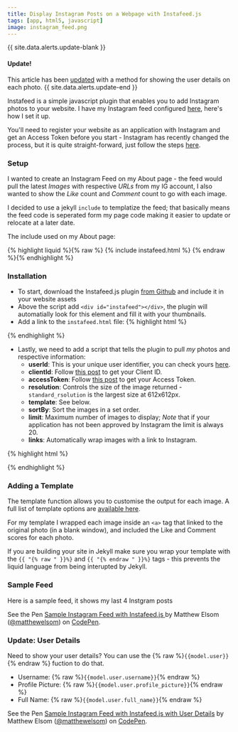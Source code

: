 ```yaml
---
title: Display Instagram Posts on a Webpage with Instafeed.js
tags: [app, html5, javascript]
image: instagram_feed.png
---
```


{{ site.data.alerts.update-blank }}
<h4>Update!</h4>
This article has been <a href="#update-user-details">updated</a> with a method for showing the user details on each photo.
{{ site.data.alerts.update-end }}

Instafeed is a simple javascript plugin that enables you to add Instagram photos to your website. I have my Instagram feed configured [here](/about), here's how I set it up.

You'll need to register your website as an application with Instagram and get an Access Token before you start - Instagram has recently changed the process, but it is quite straight-forward, just follow the steps [here](/blog/request-access-token-instagram.html).

### Setup

I wanted to create an Instagram Feed on my About page - the feed would pull the latest *Images* with respective *URLs* from my IG account, I also wanted to show the *Like* count and *Comment* count to go with each image.

I decided to use a jekyll `include` to templatize the feed; that basically means the feed code is seperated form my page code making it easier to update or relocate at a later date.

The include used on my About page: 

{% highlight liquid %}{% raw %}
{% include instafeed.html %}
{% endraw %}{% endhighlight %}

### Installation

- To start, download the Instafeed.js plugin [from Github](https://github.com/stevenschobert/instafeed.js) and include it in your website assets
- Above the script add `<div id="instafeed"></div>`, the plugin will automatially look for this element and fill it with your thumbnails.
- Add a link to the `instafeed.html` file:
{% highlight html %}
<script type="text/javascript" src="path/to/instafeed.min.js"></script>
{% endhighlight %}
- Lastly, we need to add a script that tells the plugin to pull *my* photos and respective information:
  - **userId**: This is your unique user identifier, you can check yours [here](http://jelled.com/instagram/lookup-user-id).
  - **clientId**: Follow [this post](/blog/request-access-token-instagram.html) to get your Client ID.
  - **accessToken**: Follow [this post](/blog/request-access-token-instagram.html) to get your Access Token.
  - **resolution**: Controls the size of the image returned - `standard_rsolution` is the largest size at 612x612px.
  - **template**: See below.
  - **sortBy**: Sort the images in a set order.
  - **limit**: Maximum number of images to display; *Note* that if your application has not been approved by Instagram the limit is always 20.
  - **links**: Automatically wrap images with a link to Instagram.

{% highlight html %}
<script type="text/javascript">
  var userFeed = new Instafeed({
    get: 'user',
    userId: '623597756',
    clientId: '02b47e1b98ce4f04adc271ffbd26611d',
    accessToken: '623597756.02b47e1.3dbf3cb6dc3f4dccbc5b1b5ae8c74a72',
    resolution: 'standard_resolution',
    template: {% raw %}'<a href="{{link}}" target="_blank" id="{{id}}"><img src="{{image}}" /><span>{{likes}}{{comments}}</span></a>'{% endraw %},
    sortBy: 'most-recent',
    limit: 32,
    links: false
  });
  userFeed.run();
</script>
{% endhighlight %}

### Adding a Template

The template function allows you to customise the output for each image. A full list of template options are [available here](https://github.com/stevenschobert/instafeed.js#templating).

For my template I wrapped each image inside an `<a>` tag that linked to the original photo (in a blank window), and included the Like and Comment scores for each photo.

If you are building your site in Jekyll make sure you wrap your template with the `{{ "{% raw " }}%}` and `{{ "{% endraw " }}%}` tags - this prevents the liquid language from being interupted by Jekyll.

### Sample Feed 

Here is a sample feed, it shows my last 4 Instgram posts


<p data-height="300" data-theme-id="0" data-slug-hash="zrrrLN" data-default-tab="result" data-user="matthewelsom" class='codepen'>See the Pen <a href='http://codepen.io/matthewelsom/pen/zrrrLN/'>Sample Instagram Feed with Instafeed.js </a> by Matthew Elsom (<a href='http://codepen.io/matthewelsom'>@matthewelsom</a>) on <a href='http://codepen.io'>CodePen</a>.</p>
<script async src="//assets.codepen.io/assets/embed/ei.js"></script>

### Update: User Details

Need to show your user details? You can use the {% raw %}`{{model.user}}`{% endraw %} fuction to do that.

- Username: {% raw %}`{{model.user.username}}`{% endraw %}
- Profile Picture: {% raw %}`{{model.user.profile_picture}}`{% endraw %}
- Full Name: {% raw %}`{{model.user.full_name}}`{% endraw %}


<p data-height="265" data-theme-id="0" data-slug-hash="oLJGpL" data-default-tab="result" data-user="matthewelsom" data-embed-version="2" class="codepen">See the Pen <a href="http://codepen.io/matthewelsom/pen/oLJGpL/">Sample Instagram Feed with Instafeed.js  with User Details</a> by Matthew Elsom (<a href="http://codepen.io/matthewelsom">@matthewelsom</a>) on <a href="http://codepen.io">CodePen</a>.</p>